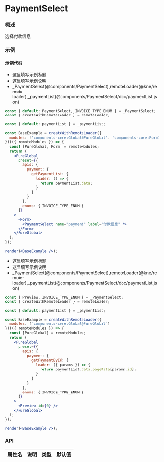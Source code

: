 
# PaymentSelect


### 概述

选择付款信息


### 示例

#### 示例代码

- 这里填写示例标题
- 这里填写示例说明
- _PaymentSelect(@components/PaymentSelect),remoteLoader(@kne/remote-loader),_paymentList(@components/PaymentSelect/doc/paymentList.json)

```jsx
const { default: PaymentSelect, INVOICE_TYPE_ENUM } = _PaymentSelect;
const { createWithRemoteLoader } = remoteLoader;

const { default: paymentList } = _paymentList;

const BaseExample = createWithRemoteLoader({
  modules: ['components-core:Global@PureGlobal', 'components-core:FormInfo@Form']
})(({ remoteModules }) => {
  const [PureGlobal, Form] = remoteModules;
  return (
    <PureGlobal
      preset={{
        apis: {
          payment: {
            getPaymentList: {
              loader: () => {
                return paymentList.data;
              }
            }
          }
        },
        enums: { INVOICE_TYPE_ENUM }
      }}
    >
      <Form>
        <PaymentSelect name="payment" label="付款信息" />
      </Form>
    </PureGlobal>
  );
});

render(<BaseExample />);

```

- 这里填写示例标题
- 这里填写示例说明
- _PaymentSelect(@components/PaymentSelect),remoteLoader(@kne/remote-loader),_paymentList(@components/PaymentSelect/doc/paymentList.json)

```jsx
const { Preview, INVOICE_TYPE_ENUM } = _PaymentSelect;
const { createWithRemoteLoader } = remoteLoader;

const { default: paymentList } = _paymentList;

const BaseExample = createWithRemoteLoader({
  modules: ['components-core:Global@PureGlobal']
})(({ remoteModules }) => {
  const [PureGlobal] = remoteModules;
  return (
    <PureGlobal
      preset={{
        apis: {
          payment: {
            getPaymentById: {
              loader: ({ params }) => {
                return paymentList.data.pageData[params.id];
              }
            }
          }
        },
        enums: { INVOICE_TYPE_ENUM }
      }}
    >
      <Preview id={0} />
    </PureGlobal>
  );
});

render(<BaseExample />);

```


### API

|属性名|说明|类型|默认值|
|  ---  | ---  | --- | --- |

